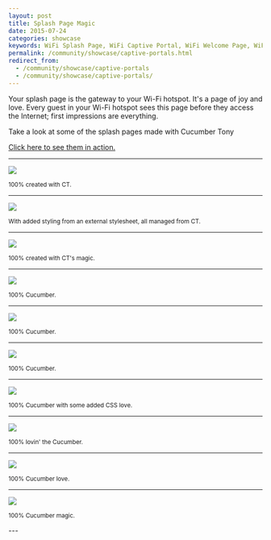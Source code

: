 ```yaml
---
layout: post
title: Splash Page Magic
date: 2015-07-24
categories: showcase
keywords: WiFi Splash Page, WiFi Captive Portal, WiFi Welcome Page, WiFi Splash page html5, WiFi splash page example, wifi splash page template
permalink: /community/showcase/captive-portals.html
redirect_from:
  - /community/showcase/captive-portals
  - /community/showcase/captive-portals/
---
```


Your splash page is the gateway to your Wi-Fi hotspot. It's a page of joy and love. Every guest in your Wi-Fi hotspot sees this page before they access the Internet; first impressions are everything.

Take a look at some of the splash pages made with Cucumber Tony

<a href="/community/showcase/splash-pages-in-action"> Click here to see them in action.</a>

<hr>

<div class="mdl-typography--text-center">
  <img src="/images/community/splash-pages/benito.png">
  <p><small>100% created with CT.</small></p>
</div>

<hr>

<div class="mdl-typography--text-center">
  <img src="/images/community/splash-pages/boxpark.png">
  <p><small>With added styling from an external stylesheet, all managed from CT.</small></p>
</div>

<hr>

<div class="mdl-typography--text-center">
  <img src="/images/community/splash-pages/chifafa.png">
  <p><small>100% created with CT's magic.</small></p>
</div>

<hr>

<div class="mdl-typography--text-center">
  <img src="/images/community/splash-pages/derby.png">
  <p><small>100% Cucumber.</small></p>
</div>

<hr>

<div class="mdl-typography--text-center">
  <img src="/images/community/splash-pages/grill.png">
  <p><small>100% Cucumber.</small></p>
</div>

<hr>

<div class="mdl-typography--text-center">
  <img src="/images/community/splash-pages/harbour.png">
  <p><small>100% Cucumber.</small></p>
</div>

<hr>

<div class="mdl-typography--text-center">
  <img src="/images/community/splash-pages/holo.png">
  <p><small>100% Cucumber with some added CSS love.</small></p>
</div>

<hr>

<div class="mdl-typography--text-center">
  <img src="/images/community/splash-pages/marlowe.png">
  <p><small>100% lovin' the Cucumber.</small></p>
</div>

<hr>

<div class="mdl-typography--text-center">
  <img src="/images/community/splash-pages/mocha.png">
  <p><small>100% Cucumber love.</small></p>
</div>

<hr>

<div class="mdl-typography--text-center">
  <img src="/images/community/splash-pages/snocastle.png">
  <p><small>100% Cucumber magic.</small></p>
</div>
---
